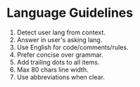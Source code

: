 # Language Guidelines

1. Detect user lang from context.
2. Answer in user's asking lang.
3. Use English for code/comments/rules.
4. Prefer concise over grammar.
5. Add trailing dots to all items.
6. Max 80 chars line width.
7. Use abbreviations when clear.
